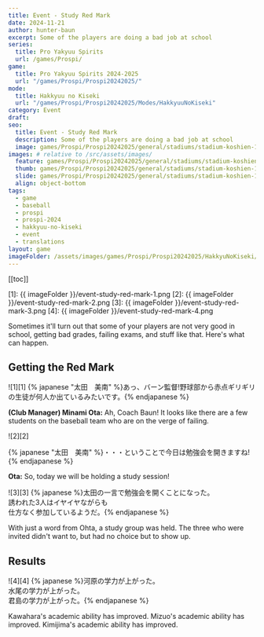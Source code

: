 ```yaml
---
title: Event - Study Red Mark
date: 2024-11-21
author: hunter-baun
excerpt: Some of the players are doing a bad job at school
series:
  title: Pro Yakyuu Spirits
  url: /games/Prospi/
game: 
  title: Pro Yakyuu Spirits 2024-2025
  url: "/games/Prospi/Prospi20242025/"
mode: 
  title: Hakkyuu no Kiseki
  url: "/games/Prospi/Prospi20242025/Modes/HakkyuuNoKiseki"
category: Event
draft: 
seo:
  title: Event - Study Red Mark
  description: Some of the players are doing a bad job at school
  image: games/Prospi/Prospi20242025/general/stadiums/stadium-koshien-1.png
images: # relative to /src/assets/images/
  feature: games/Prospi/Prospi20242025/general/stadiums/stadium-koshien-1.png
  thumb: games/Prospi/Prospi20242025/general/stadiums/stadium-koshien-1.png
  slide: games/Prospi/Prospi20242025/general/stadiums/stadium-koshien-1.png
  align: object-bottom
tags:
  - game
  - baseball
  - prospi
  - prospi-2024
  - hakkyuu-no-kiseki
  - event
  - translations
layout: game
imageFolder: /assets/images/games/Prospi/Prospi20242025/HakkyuNoKiseki/Events/Study-Red-Mark
---
```

[[toc]]

[1]: {{ imageFolder }}/event-study-red-mark-1.png
[2]: {{ imageFolder }}/event-study-red-mark-2.png
[3]: {{ imageFolder }}/event-study-red-mark-3.png
[4]: {{ imageFolder }}/event-study-red-mark-4.png

<article class="prose max-w-xl lg:max-w-4xl lg:prose-lg">

Sometimes it'll turn out that some of your players are not very good in school, getting bad grades, failing exams, and stuff like that. Here's what can happen.

## Getting the Red Mark
![1][1]
{% japanese "太田　美南" %}あっ、バーン監督!野球部から赤点ギリギリの生徒が何人か出ているみたいです。{% endjapanese %}

**(Club Manager) Minami Ota:** Ah, Coach Baun! It looks like there are a few students on the baseball team who are on the verge of failing.

![2][2]

{% japanese "太田　美南" %}・・・ということで今日は勉強会を開きますね!{% endjapanese %}

**Ota:** So, today we will be holding a study session!

![3][3]
{% japanese %}太田の一言で勉強会を開くことになった。<br />
誘われた3人はイヤイヤながらも<br />
仕方なく参加しているようだ。{% endjapanese %}

With just a word from Ohta, a study group was held. The three who were invited didn't want to, but had no choice but to show up.

## Results

![4][4]
{% japanese %}河原の学力が上がった。<br />
水尾の学力が上がった。<br />
君島の学力が上がった。{% endjapanese %}

Kawahara's academic ability has improved. 
Mizuo's academic ability has improved. 
Kimijima's academic ability has improved.
</article>